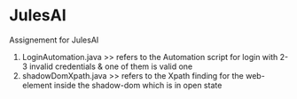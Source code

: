 # JulesAI
Assignement for JulesAI


1. LoginAutomation.java >> refers to the Automation script for login with 2-3 invalid credentials & one of them is valid one
2. shadowDomXpath.java >> refers to the Xpath finding for the web-element inside the shadow-dom which is in open state
